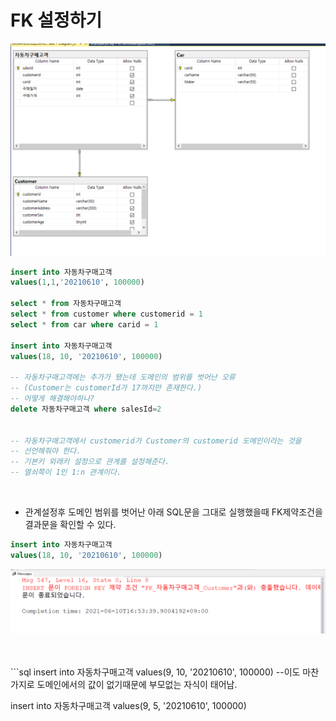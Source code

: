 # FK 설정하기

![](https://github.com/MinsoftK/TIL/blob/master/SQL/image/fk.png?raw=true)


```sql
insert into 자동차구매고객
values(1,1,'20210610', 100000)

select * from 자동차구매고객
select * from customer where customerid = 1
select * from car where carid = 1

insert into 자동차구매고객
values(18, 10, '20210610', 100000)

-- 자동차구매고객에는 추가가 됐는데 도메인의 범위를 벗어난 오류
-- (Customer는 customerId가 17까지만 존재한다.)
-- 어떻게 해결해야하나?
delete 자동차구매고객 where salesId=2


-- 자동차구매고객에서 customerid가 Customer의 customerid 도메인이라는 것을 
-- 선언해줘야 한다.
-- 기본키 외래키 설정으로 관계를 설정해준다.
-- 열쇠쪽이 1인 1:n 관계이다.
```
<br/>

* 관계설정후 도메인 범위를 벗어난 아래 SQL문을 그대로 실행했을때 FK제약조건을 결과문을 확인할 수 있다.
```sql
insert into 자동차구매고객
values(18, 10, '20210610', 100000)
```
![](https://github.com/MinsoftK/TIL/blob/master/SQL/image/fk2.png?raw=true)

<br/>
<br/>
```sql
insert into 자동차구매고객
values(9, 10, '20210610', 100000)
--이도 마찬가지로 도메인에서의 값이 없기때문에 부모없는 자식이 태어남.

insert into 자동차구매고객
values(9, 5, '20210610', 100000)
```
